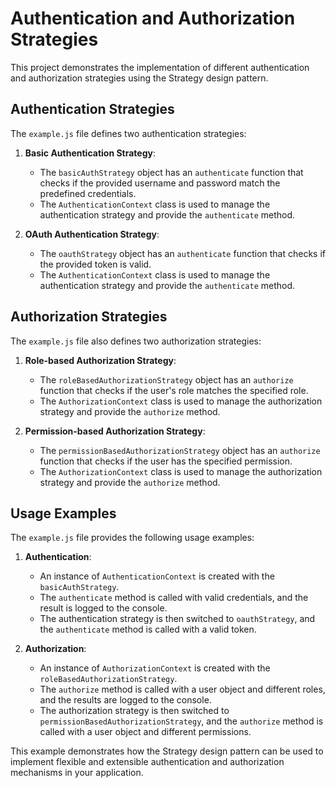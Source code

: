# Authentication and Authorization Strategies

This project demonstrates the implementation of different authentication and authorization strategies using the Strategy design pattern.

## Authentication Strategies

The `example.js` file defines two authentication strategies:

1. **Basic Authentication Strategy**:
   - The `basicAuthStrategy` object has an `authenticate` function that checks if the provided username and password match the predefined credentials.
   - The `AuthenticationContext` class is used to manage the authentication strategy and provide the `authenticate` method.

2. **OAuth Authentication Strategy**:
   - The `oauthStrategy` object has an `authenticate` function that checks if the provided token is valid.
   - The `AuthenticationContext` class is used to manage the authentication strategy and provide the `authenticate` method.

## Authorization Strategies

The `example.js` file also defines two authorization strategies:

1. **Role-based Authorization Strategy**:
   - The `roleBasedAuthorizationStrategy` object has an `authorize` function that checks if the user's role matches the specified role.
   - The `AuthorizationContext` class is used to manage the authorization strategy and provide the `authorize` method.

2. **Permission-based Authorization Strategy**:
   - The `permissionBasedAuthorizationStrategy` object has an `authorize` function that checks if the user has the specified permission.
   - The `AuthorizationContext` class is used to manage the authorization strategy and provide the `authorize` method.

## Usage Examples

The `example.js` file provides the following usage examples:

1. **Authentication**:
   - An instance of `AuthenticationContext` is created with the `basicAuthStrategy`.
   - The `authenticate` method is called with valid credentials, and the result is logged to the console.
   - The authentication strategy is then switched to `oauthStrategy`, and the `authenticate` method is called with a valid token.

2. **Authorization**:
   - An instance of `AuthorizationContext` is created with the `roleBasedAuthorizationStrategy`.
   - The `authorize` method is called with a user object and different roles, and the results are logged to the console.
   - The authorization strategy is then switched to `permissionBasedAuthorizationStrategy`, and the `authorize` method is called with a user object and different permissions.

This example demonstrates how the Strategy design pattern can be used to implement flexible and extensible authentication and authorization mechanisms in your application.